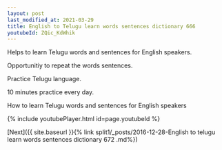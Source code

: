 ```yaml
---
layout: post
last_modified_at: 2021-03-29
title: English to Telugu learn words sentences dictionary 666 
youtubeId: ZQic_KdWhik
---
```

 
 
Helps to learn Telugu words and sentences for English speakers.

Opportunitiy to repeat the words sentences. 

Practice Telugu language. 
 
10 minutes practice every day. 
 
How to learn Telugu words and sentences for English speakers 
 
{% include youtubePlayer.html id=page.youtubeId %}
 
 
[Next]({{ site.baseurl }}{% link  split1/_posts/2016-12-28-English to telugu learn words sentences dictionary 672 .md%})
 
